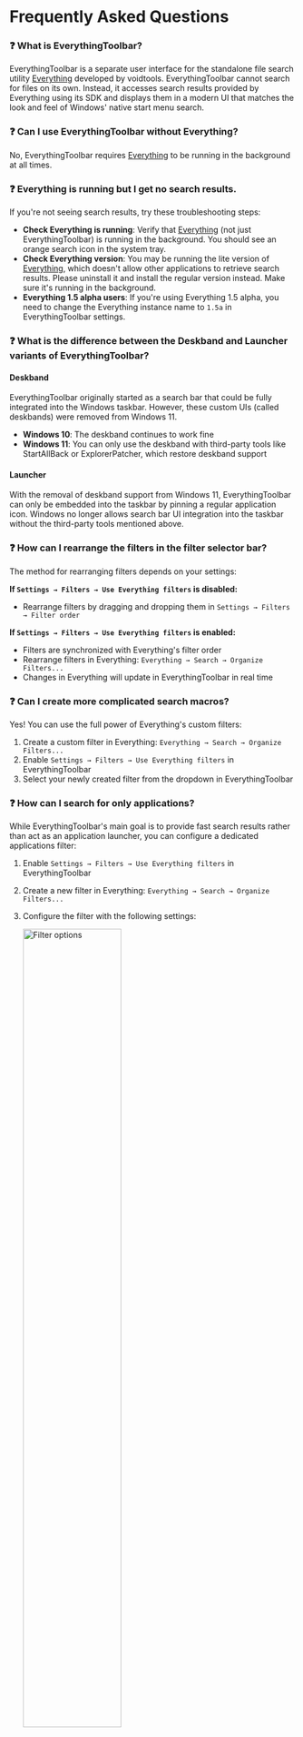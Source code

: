 # Frequently Asked Questions

### ❓ What is EverythingToolbar?
EverythingToolbar is a separate user interface for the standalone file search utility [Everything](https://www.voidtools.com) developed by voidtools. EverythingToolbar cannot search for files on its own. Instead, it accesses search results provided by Everything using its SDK and displays them in a modern UI that matches the look and feel of Windows' native start menu search.

### ❓ Can I use EverythingToolbar without Everything?
No, EverythingToolbar requires [Everything](https://www.voidtools.com) to be running in the background at all times.

### ❓ Everything is running but I get no search results.
If you're not seeing search results, try these troubleshooting steps:

- **Check Everything is running**: Verify that [Everything](https://www.voidtools.com) (not just EverythingToolbar) is running in the background. You should see an orange search icon in the system tray.
- **Check Everything version**: You may be running the lite version of [Everything](https://www.voidtools.com), which doesn't allow other applications to retrieve search results. Please uninstall it and install the regular version instead. Make sure it's running in the background.
- **Everything 1.5 alpha users**: If you're using Everything 1.5 alpha, you need to change the Everything instance name to `1.5a` in EverythingToolbar settings.

### ❓ What is the difference between the Deskband and Launcher variants of EverythingToolbar?

#### Deskband
EverythingToolbar originally started as a search bar that could be fully integrated into the Windows taskbar. However, these custom UIs (called deskbands) were removed from Windows 11. 

- **Windows 10**: The deskband continues to work fine
- **Windows 11**: You can only use the deskband with third-party tools like StartAllBack or ExplorerPatcher, which restore deskband support

#### Launcher
With the removal of deskband support from Windows 11, EverythingToolbar can only be embedded into the taskbar by pinning a regular application icon. Windows no longer allows search bar UI integration into the taskbar without the third-party tools mentioned above.

### ❓ How can I rearrange the filters in the filter selector bar?
The method for rearranging filters depends on your settings:

**If `Settings → Filters → Use Everything filters` is disabled:**
- Rearrange filters by dragging and dropping them in `Settings → Filters → Filter order`

**If `Settings → Filters → Use Everything filters` is enabled:**
- Filters are synchronized with Everything's filter order
- Rearrange filters in Everything: `Everything → Search → Organize Filters...`
- Changes in Everything will update in EverythingToolbar in real time

### ❓ Can I create more complicated search macros?
Yes! You can use the full power of Everything's custom filters:

1. Create a custom filter in Everything: `Everything → Search → Organize Filters...`
2. Enable `Settings → Filters → Use Everything filters` in EverythingToolbar
3. Select your newly created filter from the dropdown in EverythingToolbar

### ❓ How can I search for only applications?
While EverythingToolbar's main goal is to provide fast search results rather than act as an application launcher, you can configure a dedicated applications filter:

1. Enable `Settings → Filters → Use Everything filters` in EverythingToolbar
2. Create a new filter in Everything: `Everything → Search → Organize Filters...`
3. Configure the filter with the following settings:

    <img width="60%" alt="Filter options" src="https://raw.githubusercontent.com/srwi/EverythingToolbar/develop/.github/images/start_menu_search_filter.png" />

**Tip**: Use Everything's filter order or EverythingToolbar's `Settings → Filters → Remember filter` option to control which filter is selected when opening the search window.

### ❓ How can I use EverythingToolbar with Everything 1.5a?
To use EverythingToolbar with Everything 1.5a:

1. Go to `Settings → Advanced → Everything instance name`
2. Change the instance name to `1.5a`

**Note**: This will likely not be necessary once Everything 1.5a is released as stable.

### ❓ How do I move the search icon on the taskbar?
The method depends on which variant you're using:

**Deskband:**
1. Right-click on the taskbar and uncheck "Lock the taskbar"
2. A handle will appear on the left side of the search bar
3. Drag and drop the handle to move it to your desired position

**Launcher:**
- Drag and drop the search icon in the taskbar like any other pinned application. Unfortunately the positioning capabilities are limited by Windows.

### ❓ How do I change the color of the launcher search icon?
**Important**: Updating the taskbar icon color requires restarting the Explorer process, so it's not done automatically when the Windows theme changes.

1. Go to `Settings → User interface → Search icon`
2. Select your desired color
3. Restart Explorer when prompted to apply the changes

### ❓ Can EverythingToolbar be integrated natively into the Windows search window?
While this might be possible, it would be much more maintenance-intensive and would probably break frequently with Windows updates. Therefore, this is not a planned feature.

### ❓ How can I preview images using QuickLook or Seer?
You can preview the selected file by pressing the <kbd>Space</kbd> key. However, this only works when the search box is not focused, as pressing <kbd>Space</kbd> while the search box is focused will insert a space character into your search query instead. There are two ways to move focus away from the search box:

**Method 1: Using arrow keys to move focus**
1. Disable `Settings → Search → Select first result`
2. Use the up and down arrow keys to select a search result while moving focus away from the search box
3. Press <kbd>Space</kbd> to preview the selected file

**Method 2: Using single-click selection**
1. Enable `Settings → Search → Double-click to open`
2. Single-click a search result to select it (this moves focus away from the search box)
3. Press <kbd>Space</kbd> to preview the selected file

### ❓ How do I navigate the search box text using the Home and End keys?
The behavior of the <kbd>Home</kbd> and <kbd>End</kbd> keys depends on your settings:

**If `Settings → Search → Select first result` is enabled:**
- <kbd>Home</kbd> and <kbd>End</kbd> keys select the first or last search result

**If `Settings → Search → Select first result` is disabled:**
- <kbd>Home</kbd> and <kbd>End</kbd> keys move the cursor to the beginning or end of the search box text

### ❓ How can I support the development of EverythingToolbar? 💖
If you find EverythingToolbar useful and would like to support its development, you can make a donation through the following platforms:

- [Buy me a coffee](https://ko-fi.com/stephanrwi)
- [Donate via PayPal](https://paypal.me/rumswinkel)

Your support helps keep the project active and allows for continued improvements and new features. Thank you for using EverythingToolbar!

